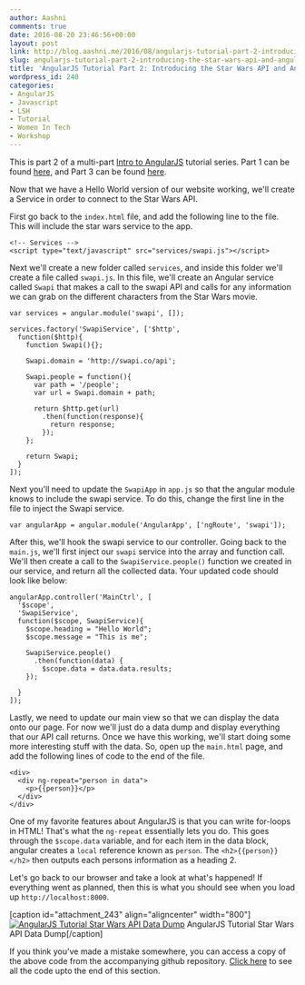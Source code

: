 ```yaml
---
author: Aashni
comments: true
date: 2016-08-20 23:46:56+00:00
layout: post
link: http://blog.aashni.me/2016/08/angularjs-tutorial-part-2-introducing-the-star-wars-api-and-angular-services/
slug: angularjs-tutorial-part-2-introducing-the-star-wars-api-and-angular-services
title: 'AngularJS Tutorial Part 2: Introducing the Star Wars API and Angular Services'
wordpress_id: 240
categories:
- AngularJS
- Javascript
- LSH
- Tutorial
- Women In Tech
- Workshop
---
```


This is part 2 of a multi-part [Intro to AngularJS](http://blog.aashni.me/2016/08/angularjs-an-introduction/) tutorial series. Part 1 can be found [here](http://blog.aashni.me/2016/08/angularjs-tutorial-part-1-hello-world), and Part 3 can be found [here](http://blog.aashni.me/2016/08/angularjs-tutorial-part-3-using-star-wars-api-data-through-angular-controllers-and-views).



Now that we have a Hello World version of our website working, we'll create a Service in order to connect to the Star Wars API.

First go back to the `index.html` file, and add the following line to the file. This will include the star wars service to the app.


    
    
    <!-- Services -->
    <script type="text/javascript" src="services/swapi.js"></script>
    



Next we'll create a new folder called `services`, and inside this folder we'll create a file called `swapi.js`. In this file, we'll create an Angular service called `Swapi` that makes a call to the swapi API and calls for any information we can grab on the different characters from the Star Wars movie.


    
    
    var services = angular.module('swapi', []);
    
    services.factory('SwapiService', ['$http', 
      function($http){
        function Swapi(){};
    
        Swapi.domain = 'http://swapi.co/api';
    
        Swapi.people = function(){
          var path = '/people';
          var url = Swapi.domain + path;
    
          return $http.get(url)
            .then(function(response){
              return response;
            });
        };
            
        return Swapi;
      }
    ]);
    



Next you'll need to update the `SwapiApp` in `app.js` so that the angular module knows to include the swapi service. To do this, change the first line in the file to inject the Swapi service.


    
    
    var angularApp = angular.module('AngularApp', ['ngRoute', 'swapi']);
    



After this, we'll hook the swapi service to our controller. Going back to the `main.js`, we'll first inject our `swapi` service into the array and function call. We'll then create a call to the `SwapiService.people()` function we created in our service, and return all the collected data. Your updated code should look like below:


    
    
    angularApp.controller('MainCtrl', [ 
      '$scope',
      'SwapiService',
      function($scope, SwapiService){
        $scope.heading = "Hello World";
        $scope.message = "This is me";
    
        SwapiService.people()
          .then(function(data) {
            $scope.data = data.data.results;
        }); 
    
      }
    ]);
    



Lastly, we need to update our main view so that we can display the data onto our page. For now we'll just do a data dump and display everything that our API call returns. Once we have this working, we'll start doing some more interesting stuff with the data. So, open up the `main.html` page, and add the following lines of code to the end of the file.


    
    
    <div>
      <div ng-repeat="person in data">
        <p>{{person}}</p>
      </div>
    </div>
    



One of my favorite features about AngularJS is that you can write for-loops in HTML! That's what the `ng-repeat` essentially lets you do. This goes through the `$scope.data` variable, and for each item in the data block, angular creates a `local` reference known as `person`. The `<h2>{{person}}</h2>` then outputs each persons information as a heading 2.

Let's go back to our browser and take a look at what's happened! If everything went as planned, then this is what you should see when you load up `http://localhost:8000`.

[caption id="attachment_243" align="aligncenter" width="800"][![AngularJS Tutorial Star Wars API Data Dump](http://blog.aashni.me/wp-content/uploads/2016/08/angularjs_star_wars_api_data_dump-1024x640.png)](http://blog.aashni.me/wp-content/uploads/2016/08/angularjs_star_wars_api_data_dump.png) AngularJS Tutorial Star Wars API Data Dump[/caption]

If you think you've made a mistake somewhere, you can access a copy of the above code from the accompanying github repository. [Click here](https://github.com/aashnisshah/lsh_angularjs_tutorial/commit/9fd51638c5861b6c928555b2a6cd36c2415715f5) to see all the code upto the end of this section.
